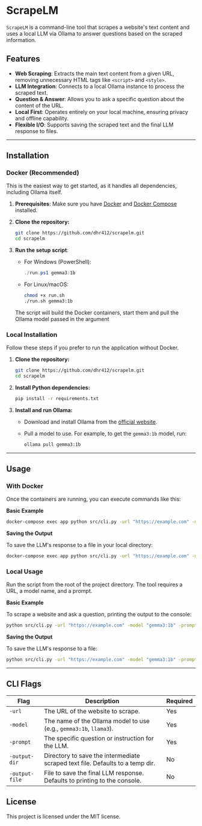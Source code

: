 # ScrapeLM

`ScrapeLM` is a command-line tool that scrapes a website's text content and uses a local LLM via Ollama to answer questions based on the scraped information.

## Features

- **Web Scraping**: Extracts the main text content from a given URL, removing unnecessary HTML tags like `<script>` and `<style>`.
- **LLM Integration**: Connects to a local Ollama instance to process the scraped text.
- **Question & Answer**: Allows you to ask a specific question about the content of the URL.
- **Local First**: Operates entirely on your local machine, ensuring privacy and offline capability.
- **Flexible I/O**: Supports saving the scraped text and the final LLM response to files.

---

## Installation

### Docker (Recommended)

This is the easiest way to get started, as it handles all dependencies, including Ollama itself.

1. **Prerequisites**: Make sure you have [Docker](https://docs.docker.com/engine/install) and [Docker Compose](https://docs.docker.com/compose/install/) installed.
2. **Clone the repository:**

    ```bash
    git clone https://github.com/dhr412/scrapelm.git
    cd scrapelm
    ```

3. **Run the setup script**:
    - For Windows (PowerShell):

      ```powershell
      ./run.ps1 gemma3:1b
      ```

    - For Linux/macOS:

      ```bash
      chmod +x run.sh
      ./run.sh gemma3:1b
      ```

    The script will build the Docker containers, start them and pull the Ollama model passed in the argument

### Local Installation

Follow these steps if you prefer to run the application without Docker.

1. **Clone the repository:**

    ```bash
    git clone https://github.com/dhr412/scrapelm.git
    cd scrapelm
    ```

2. **Install Python dependencies:**

    ```bash
    pip install -r requirements.txt
    ```

3. **Install and run Ollama:**
    - Download and install Ollama from the [official website](https://ollama.com/).
    - Pull a model to use. For example, to get the `gemma3:1b` model, run:

      ```bash
      ollama pull gemma3:1b
      ```

---

## Usage

### With Docker

Once the containers are running, you can execute commands like this:

**Basic Example**

```bash
docker-compose exec app python src/cli.py -url "https://example.com" -model "gemma3:1b" -prompt "What is this page about?"
```

**Saving the Output**

To save the LLM's response to a file in your local directory:

```bash
docker-compose exec app python src/cli.py -url "https://example.com" -model "gemma3:1b" -prompt "Summarize the main points." -output-file "summary.txt"
```

### Local Usage

Run the script from the root of the project directory. The tool requires a URL, a model name, and a prompt.

**Basic Example**

To scrape a website and ask a question, printing the output to the console:

```bash
python src/cli.py -url "https://example.com" -model "gemma3:1b" -prompt "What is this page about?"
```

**Saving the Output**

To save the LLM's response to a file:

```bash
python src/cli.py -url "https://example.com" -model "gemma3:1b" -prompt "Summarize the main points." -output-file "summary.txt"
```

---

## CLI Flags

| Flag            | Description                                                                 | Required |
|-----------------|-----------------------------------------------------------------------------|----------|
| `-url`          | The URL of the website to scrape.                                           | Yes      |
| `-model`        | The name of the Ollama model to use (e.g., `gemma3:1b`, `llama3`).               | Yes      |
| `-prompt`       | The specific question or instruction for the LLM.                           | Yes      |
| `-output-dir`   | Directory to save the intermediate scraped text file. Defaults to a temp dir. | No       |
| `-output-file`  | File to save the final LLM response. Defaults to printing to the console.   | No       |

## License

This project is licensed under the MIT license.
